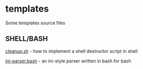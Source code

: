 # templates
Some templates source files

## SHELL/BASH

[cleanup.sh](shell/cleanup/README.md) - how to implement a shell destructor
script in shell

[ini-parser.bash](bash/ini-parser/README.md) - an ini-style parser written in
bash for bash
